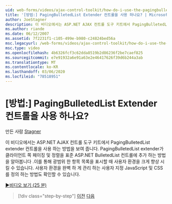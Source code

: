 ```yaml
---
uid: web-forms/videos/ajax-control-toolkit/how-do-i-use-the-pagingbulletedlist-extender-control
title: '[방법:] PagingBulletedList Extender 컨트롤을 사용 하나요? | Microsoft Docs'
author: JoeStagner
description: 이 비디오에서는 ASP.NET AJAX 컨트롤 도구 키트에서 PagingBulletedList extender 컨트롤을 사용 하는 방법을 보여 줍니다. PagingBulletedList extende에 대해 알아봅니다.
ms.author: riande
ms.date: 06/12/2007
ms.assetid: 7f2231f1-c105-499e-b980-c24824bed56a
msc.legacyurl: /web-forms/videos/ajax-control-toolkit/how-do-i-use-the-pagingbulletedlist-extender-control
msc.type: video
ms.openlocfilehash: 4b6326fcf3c62dda8519b2d86236f2be7caef825
ms.sourcegitcommit: e7e91932a6e91a63e2e46417626f39d6b244a3ab
ms.translationtype: MT
ms.contentlocale: ko-KR
ms.lasthandoff: 03/06/2020
ms.locfileid: "78518951"
---
```

# <a name="how-do-i-use-the-pagingbulletedlist-extender-control"></a>[방법:] PagingBulletedList Extender 컨트롤을 사용 하나요?

만든 사람 [Stagner](https://github.com/JoeStagner)

이 비디오에서는 ASP.NET AJAX 컨트롤 도구 키트에서 PagingBulletedList extender 컨트롤을 사용 하는 방법을 보여 줍니다. PagingBulletedList extender가 클라이언트 쪽 페이징 및 정렬을 표준 ASP.NET BulletedList 컨트롤에 추가 하는 방법을 알아봅니다 .이를 통해 광범위 한 항목 목록을 표시할 때 사용자 환경을 크게 향상 시킬 수 있습니다. 사용자 환경을 완벽 하 게 관리 하는 사용자 지정 JavaScript 및 CSS를 정의 하는 방법도 확인할 수 있습니다.

[&#9654;비디오 보기 (25 분)](https://channel9.msdn.com/Blogs/ASP-NET-Site-Videos/how-do-i-use-the-pagingbulletedlist-extender-control)

> [!div class="step-by-step"]
> [이전](how-do-i-use-the-aspnet-ajax-listsearch-extender.md)
> [다음](how-do-i-use-the-numericupdown-extender-control.md)
